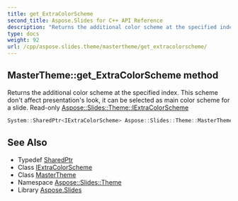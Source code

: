 ```yaml
---
title: get_ExtraColorScheme
second_title: Aspose.Slides for C++ API Reference
description: "Returns the additional color scheme at the specified index. This scheme don't affect presentation's look, it can be selected as main color scheme for a slide. Read-only Aspose::Slides::Theme::IExtraColorScheme"
type: docs
weight: 92
url: /cpp/aspose.slides.theme/mastertheme/get_extracolorscheme/
---
```

## MasterTheme::get_ExtraColorScheme method


Returns the additional color scheme at the specified index. This scheme don't affect presentation's look, it can be selected as main color scheme for a slide. Read-only [Aspose::Slides::Theme::IExtraColorScheme](../../iextracolorscheme/)

```cpp
System::SharedPtr<IExtraColorScheme> Aspose::Slides::Theme::MasterTheme::get_ExtraColorScheme(int32_t index) override
```

## See Also

* Typedef [SharedPtr](../../../system/sharedptr/)
* Class [IExtraColorScheme](../../iextracolorscheme/)
* Class [MasterTheme](../)
* Namespace [Aspose::Slides::Theme](../../)
* Library [Aspose.Slides](../../../)
